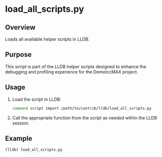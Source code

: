 
# load_all_scripts.py

## Overview
Loads all available helper scripts in LLDB.

## Purpose
This script is part of the LLDB helper scripts designed to enhance the debugging and profiling experience for the DemoIccMAX project.

## Usage
1. Load the script in LLDB:
    ```bash
    command script import /path/to/contrib/lldb/load_all_scripts.py
    ```
    
2. Call the appropriate function from the script as needed within the LLDB session.

## Example
```bash
(lldb) load_all_scripts.py
```

